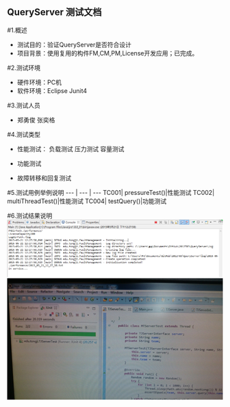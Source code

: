 ## QueryServer 测试文档

#1.概述

+ 测试目的：验证QueryServer是否符合设计
+ 项目背景：使用复用的构件FM,CM,PM,License开发应用；已完成。

#2.测试环境

+ 硬件环境：PC机
+ 软件环境：Eclipse Junit4

#3.测试人员

+ 郑勇俊 张奕格

#4.测试类型

+ 性能测试：
  负载测试
  压力测试
  容量测试
  
+ 功能测试

+ 故障转移和回复测试

#5.测试用例举例说明
--- | --- | ---
TC001| pressureTest()|性能测试
TC002| multiThreadTest()|性能测试
TC004| testQuery()|功能测试


#6.测试结果说明
![img1](test1.png)
![img2](test2.png)